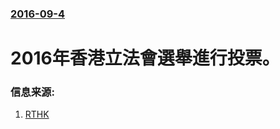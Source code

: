 ### [2016-09-4](/news/2016/09/4/index.md)

##### 
# 2016年香港立法會選舉進行投票。 




### 信息来源:

1. [RTHK](http://news.rthk.hk/rthk/ch/component/k2/1283021-20160904.htm)
